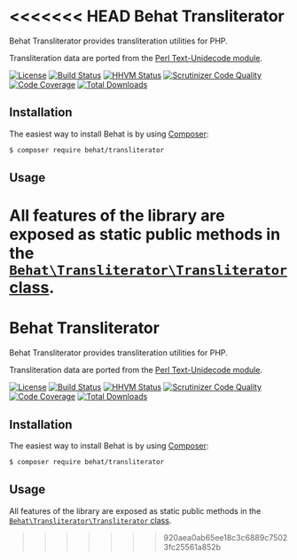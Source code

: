 <<<<<<< HEAD
Behat Transliterator
====================

Behat Transliterator provides transliteration utilities for PHP.

Transliteration data are ported from the [Perl Text-Unidecode module](http://search.cpan.org/~sburke/Text-Unidecode-0.04/lib/Text/Unidecode.pm).

[![License](https://poser.pugx.org/behat/transliterator/license.svg)](https://packagist.org/packages/behat/transliterator)
[![Build Status](https://travis-ci.org/Behat/Transliterator.svg)](https://travis-ci.org/Behat/Transliterator)
[![HHVM Status](http://hhvm.h4cc.de/badge/behat/transliterator.svg?branch=master)](http://hhvm.h4cc.de/package/behat/transliterator)
[![Scrutinizer Code Quality](https://scrutinizer-ci.com/g/Behat/Transliterator/badges/quality-score.png?b=master)](https://scrutinizer-ci.com/g/Behat/Transliterator/?branch=master)
[![Code Coverage](https://scrutinizer-ci.com/g/Behat/Transliterator/badges/coverage.png?b=master)](https://scrutinizer-ci.com/g/Behat/Transliterator/?branch=master)
[![Total Downloads](https://poser.pugx.org/behat/transliterator/downloads.svg)](https://packagist.org/packages/behat/transliterator)

Installation
------------

The easiest way to install Behat is by using [Composer](https://getcomposer.org):

```bash
$ composer require behat/transliterator
```

Usage
-----

All features of the library are exposed as static public methods in the [``Behat\Transliterator\Transliterator`` class](src/Behat/Transliterator/Transliterator.php).
=======
Behat Transliterator
====================

Behat Transliterator provides transliteration utilities for PHP.

Transliteration data are ported from the [Perl Text-Unidecode module](http://search.cpan.org/~sburke/Text-Unidecode-0.04/lib/Text/Unidecode.pm).

[![License](https://poser.pugx.org/behat/transliterator/license.svg)](https://packagist.org/packages/behat/transliterator)
[![Build Status](https://travis-ci.org/Behat/Transliterator.svg)](https://travis-ci.org/Behat/Transliterator)
[![HHVM Status](http://hhvm.h4cc.de/badge/behat/transliterator.svg?branch=master)](http://hhvm.h4cc.de/package/behat/transliterator)
[![Scrutinizer Code Quality](https://scrutinizer-ci.com/g/Behat/Transliterator/badges/quality-score.png?b=master)](https://scrutinizer-ci.com/g/Behat/Transliterator/?branch=master)
[![Code Coverage](https://scrutinizer-ci.com/g/Behat/Transliterator/badges/coverage.png?b=master)](https://scrutinizer-ci.com/g/Behat/Transliterator/?branch=master)
[![Total Downloads](https://poser.pugx.org/behat/transliterator/downloads.svg)](https://packagist.org/packages/behat/transliterator)

Installation
------------

The easiest way to install Behat is by using [Composer](https://getcomposer.org):

```bash
$ composer require behat/transliterator
```

Usage
-----

All features of the library are exposed as static public methods in the [``Behat\Transliterator\Transliterator`` class](src/Behat/Transliterator/Transliterator.php).
>>>>>>> 920aea0ab65ee18c3c6889c75023fc25561a852b
